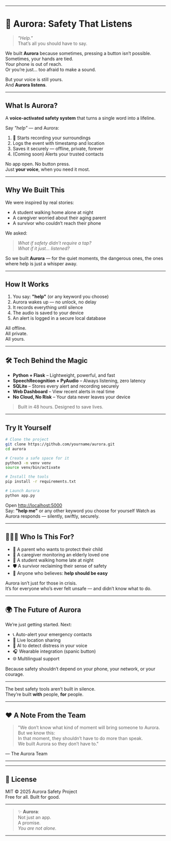 
---

# 🌌 Aurora: Safety That Listens

> *"Help."*  
> That’s all you should have to say.

We built **Aurora** because sometimes, pressing a button isn’t possible.  
Sometimes, your hands are tied.  
Your phone is out of reach.  
Or you’re just… too afraid to make a sound.

But your voice is still yours.  
And **Aurora listens**.

---

##  What Is Aurora?

A **voice-activated safety system** that turns a single word into a lifeline.

Say *"help"* — and Aurora:
1. 🔴 Starts recording your surroundings
2.  Logs the event with timestamp and location
3.  Saves it securely — offline, private, forever
4.  (Coming soon) Alerts your trusted contacts

No app open. No button press.  
Just **your voice**, when you need it most.

---

##  Why We Built This

We were inspired by real stories:
- A student walking home alone at night
- A caregiver worried about their aging parent
- A survivor who couldn’t reach their phone

We asked:  
> _What if safety didn’t require a tap?_  
> _What if it just… listened?_

So we built **Aurora** — for the quiet moments, the dangerous ones, the ones where help is just a whisper away.

---

## How It Works

1. You say: **"help"** (or any keyword you choose)
2. Aurora wakes up — no unlock, no delay
3. It records everything until silence
4. The audio is saved to your device
5. An alert is logged in a secure local database

All offline.  
All private.  
All yours.

---

## 🛠️ Tech Behind the Magic

-  **Python + Flask** – Lightweight, powerful, and fast
-  **SpeechRecognition + PyAudio** – Always listening, zero latency
-  **SQLite** – Stores every alert and recording securely
-  **Web Dashboard** – View recent alerts in real time
-  **No Cloud, No Risk** – Your data never leaves your device

> Built in 48 hours. Designed to save lives.

---

##  Try It Yourself

```bash
# Clone the project
git clone https://github.com/yourname/aurora.git
cd aurora

# Create a safe space for it
python3 -m venv venv
source venv/bin/activate

# Install the tools
pip install -r requirements.txt

# Launch Aurora
python app.py
```

Open [http://localhost:5000](http://localhost:5000)  
Say: **"help me"**  or any other keyword you choose for yourself
Watch as Aurora responds — silently, swiftly, securely.

---

## 🧑‍🤝‍🧑 Who Is This For?

- 🧒 A parent who wants to protect their child
- 👵 A caregiver monitoring an elderly loved one
- 🚓 A student walking home late at night
- 🛡️ A survivor reclaiming their sense of safety
- 💙 Anyone who believes: **help should be easy**

Aurora isn’t just for those in crisis.  
It’s for everyone who’s ever felt unsafe — and didn’t know what to do.

---

## 🌍 The Future of Aurora

We’re just getting started. Next:
- 📞 Auto-alert your emergency contacts
- 📍 Live location sharing
- 🧠 AI to detect distress in your voice
- 🎧 Wearable integration (spanic button)
- 🌐 Multilingual support

Because safety shouldn’t depend on your phone, your network, or your courage.

---


The best safety tools aren’t built in silence.  
They’re built **with** people, **for** people.

---

## ❤️ A Note From the Team

> "We don’t know what kind of moment will bring someone to Aurora.  
> But we know this:  
> In that moment, they shouldn’t have to do more than speak.  
> We built Aurora so they don’t have to."

— The Aurora Team

---


---

## 📄 License

MIT © 2025 Aurora Safety Project  
Free for all. Built for good.

---

> ✨ **Aurora**:  
> Not just an app.  
> A promise.  
> *You are not alone.*

---
